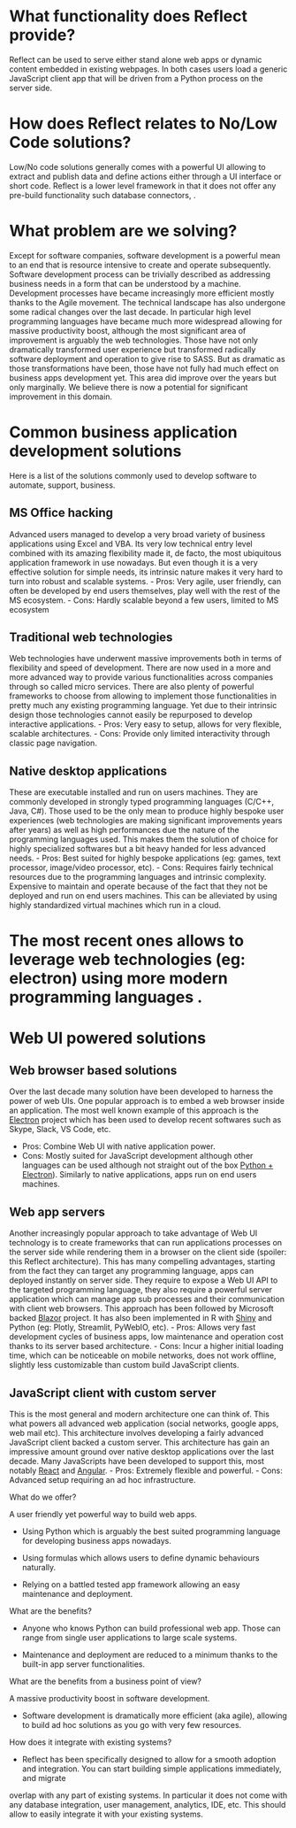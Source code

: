 # What functionality does Reflect provide?
Reflect can be used to serve either stand alone web apps or dynamic content embedded in existing webpages. In both cases users load a generic JavaScript client app that will be driven from a Python process on the server side.

# How does Reflect relates to No/Low Code solutions?
Low/No code solutions generally comes with a powerful UI allowing to extract and publish data and define actions either through a UI interface or short code.
Reflect is a lower level framework in that it does not offer any pre-build functionality such database connectors, .

# What problem are we solving?

Except for software companies, software development is a powerful mean to an end that is resource intensive to create and operate subsequently. Software development process can be trivially described as addressing business needs in a form that can be understood by a machine. Development processes have became increasingly more efficient mostly thanks to the Agile movement. The technical landscape has also undergone some radical changes over the last decade. In particular high level programming languages have became much more widespread allowing for massive productivity boost, although the most significant area of improvement is arguably the web technologies. Those have not only dramatically transformed user experience but transformed radically software deployment and operation to give rise to SASS. But as dramatic as those transformations have been, those have not fully had much effect on business apps development yet. This area did improve over the years but only marginally. We believe there is now a potential for significant improvement in this domain. 

# Common business application development solutions

Here is a list of the solutions commonly used to develop software to automate, support, business. 

## MS Office hacking
Advanced users managed to develop a very broad variety of business applications using Excel and VBA. Its very low technical entry level combined with its amazing flexibility made it, de facto, the most ubiquitous application framework in use nowadays. But even though it is a very effective solution for simple needs, its intrinsic nature  makes it very hard to turn into robust and scalable systems. 
    - Pros: Very agile, user friendly, can often be developed by end users themselves, play well with the rest of the MS ecosystem.
    - Cons: Hardly scalable beyond a few users, limited to MS ecosystem

## Traditional web technologies
Web technologies have underwent massive improvements both in terms of flexibility and speed of development. There are now used in a more and more advanced way to provide various functionalities across companies through so called micro services. There are also plenty of powerful frameworks to choose from allowing to implement those functionalities in pretty much any existing programming language. Yet due to their intrinsic design those technologies cannot easily be repurposed to develop interactive applications.
    - Pros: Very easy to setup, allows for very flexible, scalable architectures.
    - Cons: Provide only limited interactivity through classic page navigation.

## Native desktop applications
 These are executable installed and run on users machines. They are commonly developed in strongly typed programming languages (C/C++, Java, C#). Those used to be the only mean to produce highly bespoke user experiences (web technologies are making significant improvements years after years) as well as high performances due the nature of the programming languages used.
 This makes them the solution of choice for highly specialized softwares but a bit heavy handed for less advanced needs. 
    - Pros: Best suited for highly bespoke applications (eg: games, text processor, image/video processor, etc).
    - Cons: Requires fairly technical resources due to the programming languages and intrinsic complexity. Expensive to maintain and operate because of the fact that they not be deployed and run on end users machines. This can be alleviated by using highly standardized virtual machines which run in a cloud.

# The most recent ones allows to leverage web technologies (eg: electron) using more modern programming languages .

# Web UI powered solutions
## Web browser based solutions
Over the last decade many solution have been developed to harness the power of web UIs. One popular approach is to embed a web browser inside an application. The most well known example of this approach is the [Electron](https://www.electronjs.org/) project which has been used to develop recent softwares such as Skype, Slack, VS Code, etc.

- Pros: Combine Web UI with native application power.
- Cons: Mostly suited for JavaScript development although other languages can be used although not straight out of the box [Python + Electron](https://medium.com/@abulka/electron-python-4e8c807bfa5e)). Similarly to native applications, apps run on end users machines.

## Web app servers
Another increasingly popular approach to take advantage of Web UI technology is to create frameworks that can run applications processes on the server side while rendering them in a browser on the client side (spoiler: this Reflect architecture). This has many compelling advantages, starting from the fact they can target any programming language, apps can deployed instantly on server side. They require to expose a Web UI API to the targeted programming language, they also require a powerful server application which can manage app sub processes and their communication with client web browsers. This approach has been followed by Microsoft backed [Blazor](https://stackoverflow.blog/2020/02/26/whats-behind-the-hype-about-blazor/) project. It has also been implemented in R with [Shiny](https://www.dominodatalab.com/data-science-dictionary/shiny-in-r) and Python (eg: Plotly, Streamlit, PyWebIO, etc). 
    - Pros: Allows very fast development cycles of business apps, low maintenance and operation cost thanks to its server based architecture.
    - Cons: Incur a higher initial loading time, which can be noticeable on mobile networks, does not work offline, slightly less customizable than custom build JavaScript clients.

## JavaScript client with custom server 
This is the most general and modern architecture one can think of. This what powers all  advanced web application (social networks, google apps, web mail etc). This architecture involves developing a fairly advanced JavaScript client backed a custom server. This architecture has gain an impressive amount ground over native desktop applications over the last decade. Many JavaScripts have been developed to support this, most notably [React](https://effectussoftware.com/blog/what-is-react-js/) and [Angular](https://www.geeksforgeeks.org/angularjs/). 
    - Pros: Extremely flexible and powerful.
    - Cons: Advanced setup requiring an ad hoc infrastructure.


What do we offer?

A user friendly yet powerful way to build web apps.

- Using Python which is arguably the best suited programming language for developing business apps nowadays.

- Using formulas which allows users to define dynamic behaviours naturally.

- Relying on a battled tested app framework allowing an easy maintenance and deployment.

What are the benefits?

- Anyone who knows Python can build professional web app. Those can range from single user applications to large scale systems.

- Maintenance and deployment are reduced to a minimum thanks to the built-in app server functionalities.

What are the benefits from a business point of view?

A massive productivity boost in software development. 

- Software development is dramatically more efficient (aka agile), allowing to build ad hoc solutions as you go with very few resources.

How does it integrate with existing systems?

- Reflect has been specifically designed to allow for a smooth adoption and integration. You can start building simple applications immediately, and migrate 


overlap with any part of existing systems. In particular it does not come with any database integration, user management, analytics, IDE, etc. This should allow to easily integrate it with your existing systems.  

